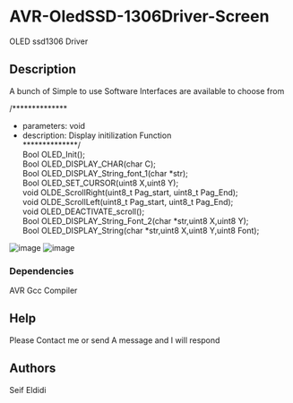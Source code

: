 # AVR-OledSSD-1306Driver-Screen
OLED ssd1306 Driver
## Description
A bunch of Simple to use Software Interfaces are available to choose from

/**************  
* parameters: void  
* description: Display initilization Function  
**************/  
Bool OLED_Init();  
Bool OLED_DISPLAY_CHAR(char C);  
Bool OLED_DISPLAY_String_font_1(char *str);  
Bool OLED_SET_CURSOR(uint8 X,uint8 Y);  
void OLDE_ScrollRight(uint8_t Pag_start, uint8_t Pag_End);  
void OLDE_ScrollLeft(uint8_t Pag_start, uint8_t Pag_End);  
void OLED_DEACTIVATE_scroll();  
Bool OLED_DISPLAY_String_Font_2(char *str,uint8 X,uint8 Y);  
Bool OLED_DISPLAY_String(char *str,uint8 X,uint8 Y,uint8 Font);  

![image](https://user-images.githubusercontent.com/106155115/235771551-11c0e5c8-1078-458e-83c9-f7018dae0be3.png)
![image](https://user-images.githubusercontent.com/106155115/235771596-24bcbff6-960e-4339-91f2-2819dab47281.png)
### Dependencies
AVR Gcc Compiler

## Help
Please Contact me or send A message and I will respond

## Authors
Seif Eldidi
